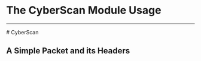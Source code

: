 # The CyberScan Module Usage

-----------------------------------------------

#<a name="intro"></a> CyberScan

## A Simple Packet and its Headers



